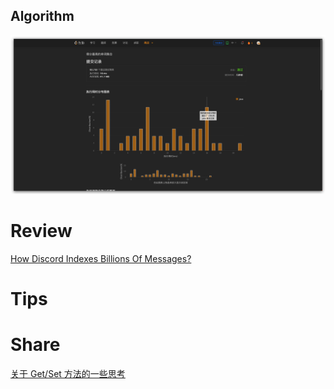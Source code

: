 ## Algorithm
![yueqingming-2023-02-26-lc](../../images/temp/yueqingming-2023-02-26-lc.png)


# Review

[How Discord Indexes Billions Of Messages?](https://medium.com/@sukhadanand/how-discord-indexes-billions-of-messages-f242e605e47c)
# Tips

# Share
[关于 Get/Set 方法的一些思考](https://www.notion.so/qingming/Get-Set-e6a4017cc42b43f28626bd3deef7dca5?pvs=4)

